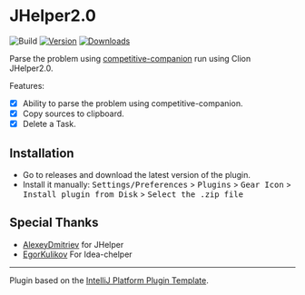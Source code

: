 # JHelper2.0

![Build](https://github.com/rishabhdeepsingh/JHelper2.0/workflows/Build/badge.svg)
[![Version](https://img.shields.io/jetbrains/plugin/v/MARKETPLACE_ID.svg)](https://plugins.jetbrains.com/plugin/MARKETPLACE_ID)
[![Downloads](https://img.shields.io/jetbrains/plugin/d/MARKETPLACE_ID.svg)](https://plugins.jetbrains.com/plugin/MARKETPLACE_ID)

<!-- Plugin description -->
Parse the problem using [competitive-companion] run using Clion JHelper2.0.

Features:
- [x] Ability to parse the problem using competitive-companion.
- [x] Copy sources to clipboard.
- [x] Delete a Task.

<!-- Plugin description end -->

## Installation

- Go to releases and download the latest version of the plugin.
- Install it manually:
  <kbd>Settings/Preferences</kbd> > <kbd>Plugins</kbd> > <kbd>Gear Icon</kbd> > <kbd>Install plugin from Disk</kbd> >
  <kbd>Select the .zip file</kbd>
  

## Special Thanks
- [AlexeyDmitriev](https://github.com/AlexeyDmitriev) for JHelper
- [EgorKulikov](https://github.com/EgorKulikov/) For Idea-chelper


---
Plugin based on the [IntelliJ Platform Plugin Template][template].

[template]: https://github.com/JetBrains/intellij-platform-plugin-template
[docs:plugin-description]: https://plugins.jetbrains.com/docs/intellij/plugin-user-experience.html#plugin-description-and-presentation
[competitive-companion]: https://github.com/jmerle/competitive-companion